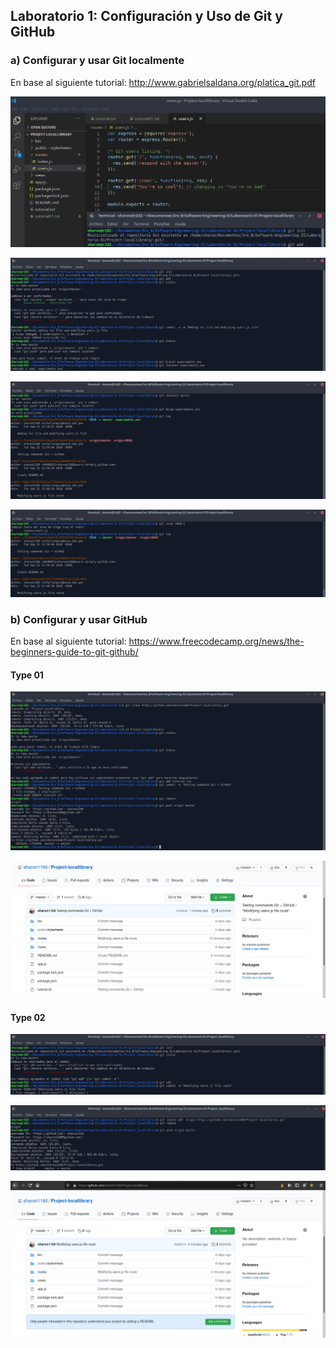 ## Laboratorio 1: Configuración y Uso de Git y GitHub

### a)	Configurar y usar Git localmente
   En base al siguiente tutorial: http://www.gabrielsaldana.org/platica_git.pdf
  
  <p align="center">
  <img  src="https://github.com/sharon1160/Project-locallibrary/blob/master/images/tutorial01/1.png">
  </p>
  
  <p align="center">
  <img  src="https://github.com/sharon1160/Project-locallibrary/blob/master/images/tutorial01/2.png">
  </p>
  
  <p align="center">
  <img  src="https://github.com/sharon1160/Project-locallibrary/blob/master/images/tutorial01/3.png">
  </p>
  
  <p align="center">
  <img  src="https://github.com/sharon1160/Project-locallibrary/blob/master/images/tutorial01/4.png">
  </p>
  
### b)	Configurar y usar GitHub
   En base al siguiente tutorial: https://www.freecodecamp.org/news/the-beginners-guide-to-git-github/
   
   #### Type 01
   
  <p align="center">
  <img  src="https://github.com/sharon1160/Project-locallibrary/blob/master/images/tutorial02/type%2001/1.png">
  </p>
  
  <p align="center">
  <img  src="https://github.com/sharon1160/Project-locallibrary/blob/master/images/tutorial02/type%2001/2.png">
  </p>
   
   #### Type 02
   
  <p align="center">
  <img  src="https://github.com/sharon1160/Project-locallibrary/blob/master/images/tutorial02/type%2002/1.png">
  </p>
  
  <p align="center">
  <img  src="https://github.com/sharon1160/Project-locallibrary/blob/master/images/tutorial02/type%2002/2.png">
  </p>
  
  <p align="center">
  <img  src="https://github.com/sharon1160/Project-locallibrary/blob/master/images/tutorial02/type%2002/3.png">
  </p>
